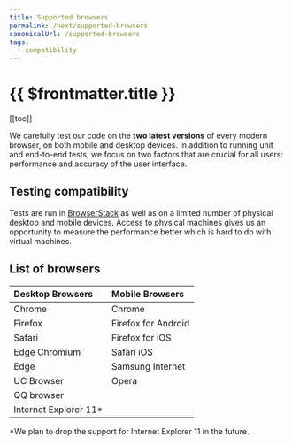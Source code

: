 ```yaml
---
title: Supported browsers
permalink: /next/supported-browsers
canonicalUrl: /supported-browsers
tags:
  - compatibility
---
```


# {{ $frontmatter.title }}

[[toc]]

We carefully test our code on the **two latest versions** of every modern browser, on both mobile and desktop devices. In addition to running unit and end-to-end tests, we focus on two factors that are crucial for all users: performance and accuracy of the user interface.

## Testing compatibility

Tests are run in [BrowserStack](https://www.browserstack.com/) as well as on a limited number of physical desktop and mobile devices. Access to physical machines gives us an opportunity to measure the performance better which is hard to do with virtual machines.

## List of browsers

| Desktop Browsers | Mobile Browsers |
| :--- | :--- |
| Chrome | Chrome |
| Firefox | Firefox for Android |
| Safari | Firefox for iOS |
| Edge Chromium | Safari iOS |
| Edge | Samsung Internet |
| UC Browser | Opera |
| QQ browser |  |
| Internet Explorer 11* |  |

*We plan to drop the support for Internet Explorer 11 in the future.
